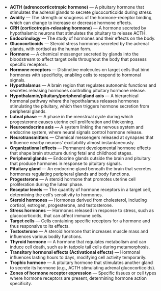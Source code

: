 - **ACTH (adrenocorticotropic hormone)** — A pituitary hormone that stimulates the adrenal glands to secrete glucocorticoids during stress.  
- **Avidity** — The strength or snugness of the hormone-receptor binding, which can change to increase or decrease hormone effects.  
- **CRH (corticotropin-releasing hormone)** — A hormone secreted by hypothalamic neurons that stimulates the pituitary to release ACTH.  
- **Endocrinology** — The study of hormones and their effects on the body.  
- **Glucocorticoids** — Steroid stress hormones secreted by the adrenal glands, with cortisol as the human form.  
- **Hormone** — A chemical messenger secreted by glands into the bloodstream to affect target cells throughout the body that possess specific receptors.  
- **Hormone receptors** — Distinctive molecules on target cells that bind hormones with specificity, enabling cells to respond to hormonal signals.  
- **Hypothalamus** — A brain region that regulates autonomic functions and secretes releasing hormones controlling pituitary hormone release.  
- **Hypothalamic/pituitary/peripheral gland axis** — A hierarchical hormonal pathway where the hypothalamus releases hormones stimulating the pituitary, which then triggers hormone secretion from peripheral glands.  
- **Luteal phase** — A phase in the menstrual cycle during which progesterone causes uterine cell proliferation and thickening.  
- **Neuroendocrine axis** — A system linking the nervous system and endocrine system, where neural signals control hormone release.  
- **Neurotransmitters** — Chemical messengers released at synapses that influence nearby neurons’ excitability almost instantaneously.  
- **Organizational effects** — Permanent developmental hormone effects that shape brain structure during fetal and childhood stages.  
- **Peripheral glands** — Endocrine glands outside the brain and pituitary that produce hormones in response to pituitary signals.  
- **Pituitary gland** — An endocrine gland beneath the brain that secretes hormones regulating peripheral glands and body functions.  
- **Progesterone** — A steroid hormone that promotes uterine cell proliferation during the luteal phase.  
- **Receptor levels** — The quantity of hormone receptors in a target cell, determining the cell’s sensitivity to hormones.  
- **Steroid hormones** — Hormones derived from cholesterol, including cortisol, estrogen, progesterone, and testosterone.  
- **Stress hormones** — Hormones released in response to stress, such as glucocorticoids, that can affect immune cells.  
- **Target cells** — Cells containing specific receptors for a hormone and thus responsive to its effects.  
- **Testosterone** — A steroid hormone that increases muscle mass and influences various bodily functions.  
- **Thyroid hormone** — A hormone that regulates metabolism and can induce cell death, such as in tadpole tail cells during metamorphosis.  
- **Transitory hormonal effects (Activational effects)** — Hormonal influences lasting hours to days, modifying cell activity temporarily.  
- **Trophic hormone** — A pituitary hormone that stimulates another gland to secrete its hormone (e.g., ACTH stimulating adrenal glucocorticoids).  
- **Zones of hormone receptor expression** — Specific tissues or cell types where hormone receptors are present, determining hormone action specificity.
